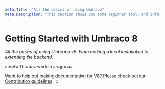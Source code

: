 ```yaml
---
meta.Title: "All the basics of using Umbraco"
meta.Description: "This section shows you some beginner tools and information to get your started with Umbraco. From making a local installation to extending the backoffice."
---
```


# Getting Started with Umbraco 8
*All the basics of using Umbraco v8. From making a local installation to extending the backend.*

:::note
This is a work in progress. 

Want to help out making documentation for V8? Please check out our [Contribution guidelines](../Contribute).
:::